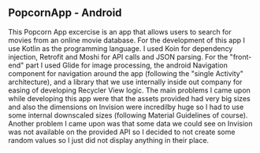 ## __PopcornApp - Android__

This Popcorn App excercise is an app that allows users to search for movies from an online movie database.
For the development of this app I use Kotlin as the programming language.
I used Koin for dependency injection, Retrofit and Moshi for API calls and JSON parsing.
For the "front-end" part I used Glide for image processing, the android Navigation component for 
navigation around the app (following the "single Activity" architecture), and a library that we use 
internally inside out company for easing of developing Recycler View logic.
The main problems I came upon while developing this app were that the assets provided had very big 
sizes and also the dimensions on Invision were incredilby huge so I had to use some internal downscaled 
sizes (following Material Guidelines of course).
Another problem I came upon was that some data we could see on Invision was not available on the provided 
API so I decided to not create some random values so I just did not display anything in their place.